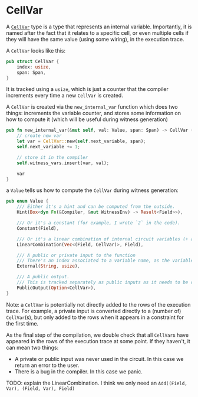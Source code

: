 # CellVar

A [`CellVar`](https://mimoo.github.io/noname/rustdoc/var/struct.CellVar.html) type is a type that represents an internal variable. Importantly, it is named after the fact that it relates to a specific cell, or even multiple cells if they will have the same value (using some wiring), in the execution trace.

A `CellVar` looks like this:

```rust
pub struct CellVar {
    index: usize,
    span: Span,
}
```

It is tracked using a `usize`, which is just a counter that the compiler increments every time a new `CellVar` is created.

A `CellVar` is created via the `new_internal_var` function which does two things: increments the variable counter, and stores some information on how to compute it (which will be useful during witness generation)

```rust
pub fn new_internal_var(&mut self, val: Value, span: Span) -> CellVar {
    // create new var
    let var = CellVar::new(self.next_variable, span);
    self.next_variable += 1;

    // store it in the compiler
    self.witness_vars.insert(var, val);

    var
}
```

a `Value` tells us how to compute the `CellVar` during witness generation:

```rust
pub enum Value {
    /// Either it's a hint and can be computed from the outside.
    Hint(Box<dyn Fn(&Compiler, &mut WitnessEnv) -> Result<Field>>),

    /// Or it's a constant (for example, I wrote `2` in the code).
    Constant(Field),

    /// Or it's a linear combination of internal circuit variables (+ a constant).
    LinearCombination(Vec<(Field, CellVar)>, Field),

    /// A public or private input to the function
    /// There's an index associated to a variable name, as the variable could be composed of several field elements.
    External(String, usize),

    /// A public output.
    /// This is tracked separately as public inputs as it needs to be computed later.
    PublicOutput(Option<CellVar>),
}
```

Note: a `CellVar` is potentially not directly added to the rows of the execution trace. 
For example, a private input is converted directly to a (number of) `CellVar`(s), 
but only added to the rows when it appears in a constraint for the first time.

As the final step of the compilation, we double check that all `CellVar`s have appeared in the rows of the execution trace at some point. If they haven't, it can mean two things:

* A private or public input was never used in the circuit. In this case we return an error to the user.
* There is a bug in the compiler. In this case we panic.

TODO: explain the LinearCombination. I think we only need an `Add((Field, Var), (Field, Var), Field)`
